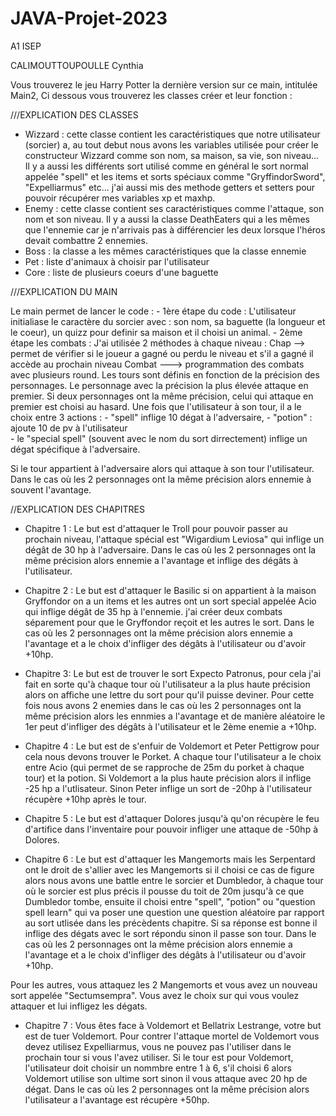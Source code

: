 # JAVA-Projet-2023
A1 ISEP

CALIMOUTTOUPOULLE Cynthia

Vous trouverez le jeu Harry Potter la dernière version sur ce main, intitulée Main2,
Ci dessous vous trouverez les classes créer et leur fonction : 

///EXPLICATION DES CLASSES
- Wizzard : cette classe contient les caractéristiques que notre utilisateur (sorcier) a, au tout debut nous avons les variables utilisée pour créer le constructeur Wizzard comme son nom, sa maison, sa vie, son niveau... Il y a aussi les différents sort utilisé comme en général le sort normal appelée "spell" et les items et sorts spéciaux comme "GryffindorSword", "Expelliarmus" etc... j'ai aussi mis des methode getters et setters pour pouvoir récupérer mes variables xp et maxhp.
- Enemy : cette classe contient ses caractéristiques comme l'attaque, son nom et son niveau. Il y a aussi la classe DeathEaters qui a les mêmes que l'ennemie car je n'arrivais pas à différencier les deux lorsque l'héros devait combattre 2 ennemies.
- Boss : la classe a les mêmes caractéristiques que la classe ennemie 
- Pet : liste d'animaux à choisir par l'utilisateur
- Core : liste de plusieurs coeurs d'une baguette

///EXPLICATION DU MAIN 

Le main permet de lancer le code : 
      - 1ère étape du code : L'utilisateur initialiase le caractère du sorcier avec : son nom, sa baguette (la longueur et le coeur), un quizz pour definir sa maison et il choisi un animal.
      - 2ème étape les combats : 
J'ai utilisée 2 méthodes à chaque niveau : Chap --> permet de vérifier si le joueur a gagné ou perdu le niveau et s'il a gagné il accède au prochain niveau
                                           Combat ---> programmation des combats avec plusieurs round. Les tours sont définis en fonction de la précision des personnages. Le personnage avec la précision la plus élevée attaque en premier. Si deux personnages ont la même précision, celui qui attaque en premier est choisi au hasard. Une fois que l'utilisateur à son tour, il a le choix entre 3 actions : 
                                           - "spell" inflige 10 dégat à l'adversaire, 
                                           - "potion" : ajoute 10 de pv à l'utilisateur  
                                           - le "special spell" (souvent avec le nom du sort dirrectement) inflige un dégat spécifique à l'adversaire. 

Si le tour appartient à l'adversaire alors qui attaque à son tour l'utilisateur. Dans le cas où les 2 personnages ont la même précision alors ennemie à souvent l'avantage. 

//EXPLICATION DES CHAPITRES

- Chapitre 1 : 
Le but est d'attaquer le Troll pour pouvoir passer au prochain niveau, l'attaque spécial est "Wigardium Leviosa" qui inflige un dégât de 30 hp à l'adversaire. Dans le cas où les 2 personnages ont la même précision alors ennemie a l'avantage et inflige des dégâts à l'utilisateur.

- Chapitre 2 :
Le but est d'attaquer le Basilic si on appartient à la maison Gryffondor on a un items et les autres ont un sort special appelée Acio qui inflige dégât de 35 hp à l'ennemie. j'ai créer deux combats séparement pour que le Gryffondor reçoit et les autres le sort. Dans le cas où les 2 personnages ont la même précision alors ennemie a l'avantage et a le choix d'infliger des dégâts à l'utilisateur ou d'avoir +10hp.

- Chapitre 3:
Le but est de trouver le sort Expecto Patronus, pour cela j'ai fait en sorte qu'à chaque tour où l'utilisateur a la plus haute précision alors on affiche une lettre du sort pour qu'il puisse deviner. Pour cette fois nous avons 2 enemies dans le cas où les 2 personnages ont la même précision alors les ennmies a l'avantage et de manière aléatoire le 1er peut d'infliger des dégâts à l'utilisateur et le 2ème enemie a +10hp.

- Chapitre 4 : 
Le but est de s'enfuir de Voldemort et Peter Pettigrow pour cela nous devons trouver le Porket. A chaque tour l'utilisateur a le choix entre Acio (qui permet de se rapproche de 25m du porket à chaque tour) et la potion. Si Voldemort a la plus haute précision alors il inflige -25 hp a l'utlisateur. Sinon Peter inflige un sort de -20hp à l'utilisateur récupère +10hp après le tour. 

- Chapitre 5 : 
Le but est d'attaquer Dolores jusqu'à qu'on récupère le feu d'artifice dans l'inventaire pour pouvoir infliger une attaque de -50hp à Dolores.

- Chapitre 6 : 
Le but est d'attaquer les Mangemorts mais les Serpentard ont le droit de s'allier avec les Mangemorts si il choisi ce cas de figure alors nous avons une battle entre le sorcier et Dumbledor, à chaque tour où le sorcier est plus précis il pousse du toit de 20m jusqu'à ce que Dumbledor tombe, ensuite il choisi entre "spell", "potion" ou "question spell learn" qui va poser une question une question aléatoire par rapport au sort utlisée dans les précèdents chapitre. Si sa réponse est bonne il inflige des dégats avec le sort répondu sinon il passe son tour. Dans le cas où les 2 personnages ont la même précision alors ennemie a l'avantage et a le choix d'infliger des dégâts à l'utilisateur ou d'avoir +10hp.

Pour les autres, vous attaquez les 2 Mangemorts et vous avez un nouveau sort appelée "Sectumsempra". Vous avez le choix sur qui vous voulez attaquer et lui infligez les dégats. 

- Chapitre 7 :
Vous êtes face à Voldemort et Bellatrix Lestrange, votre but est de tuer Voldemort. Pour contrer l'attaque mortel de Voldemort vous devez utilisez Expelliarmus, vous ne pouvez pas l'utiliser dans le prochain tour si vous l'avez utiliser. Si le tour est pour Voldemort, l'utilisateur doit choisir un nommbre entre 1 à 6, s'il choisi 6 alors Voldemort utilise son ultime sort sinon il vous attaque avec 20 hp de dégat. Dans le cas où les 2 personnages ont la même précision alors l'utilisateur a l'avantage est récupère +50hp.

